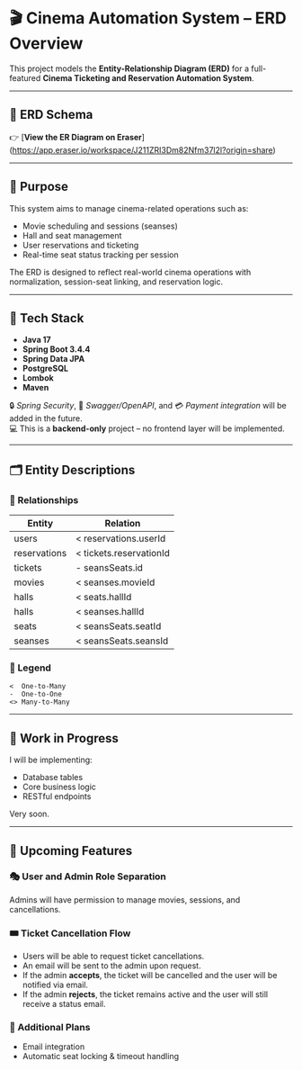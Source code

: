 # 🎬 Cinema Automation System – ERD Overview

This project models the **Entity-Relationship Diagram (ERD)** for a full-featured **Cinema Ticketing and Reservation Automation System**.

---

## 🔗 ERD Schema  
👉 [**View the ER Diagram on Eraser**] (https://app.eraser.io/workspace/J211ZRI3Dm82Nfm37l2l?origin=share)

---

## 📌 Purpose  
This system aims to manage cinema-related operations such as:

- Movie scheduling and sessions (seanses)  
- Hall and seat management  
- User reservations and ticketing  
- Real-time seat status tracking per session  

The ERD is designed to reflect real-world cinema operations with normalization, session-seat linking, and reservation logic.

---

## 🧹 Tech Stack  

- **Java 17**  
- **Spring Boot 3.4.4**  
- **Spring Data JPA**  
- **PostgreSQL**  
- **Lombok**  
- **Maven**  

🔒 *Spring Security*, 📄 *Swagger/OpenAPI*, and 💳 *Payment integration* will be added in the future.  
💻 This is a **backend-only** project – no frontend layer will be implemented.

---

## 🗂️ Entity Descriptions  

### 🔗 Relationships

| Entity        | Relation |
|---------------|----------|
| users         | < reservations.userId |
| reservations  | < tickets.reservationId |
| tickets       | - seansSeats.id |
| movies        | < seanses.movieId |
| halls         | < seats.hallId |
| halls         | < seanses.hallId |
| seats         | < seansSeats.seatId |
| seanses       | < seansSeats.seansId |

### 🧰 Legend

```
<  One-to-Many  
-  One-to-One  
<> Many-to-Many  
```

---

## 🚧 Work in Progress

I will be implementing:

- Database tables  
- Core business logic  
- RESTful endpoints  

Very soon.

---

## 🔮 Upcoming Features

### 🎭 User and Admin Role Separation  
Admins will have permission to manage movies, sessions, and cancellations.

### 🎟️ Ticket Cancellation Flow  

- Users will be able to request ticket cancellations.  
- An email will be sent to the admin upon request.  
- If the admin **accepts**, the ticket will be cancelled and the user will be notified via email.  
- If the admin **rejects**, the ticket remains active and the user will still receive a status email.

### 🧠 Additional Plans  

- Email integration  
- Automatic seat locking & timeout handling

